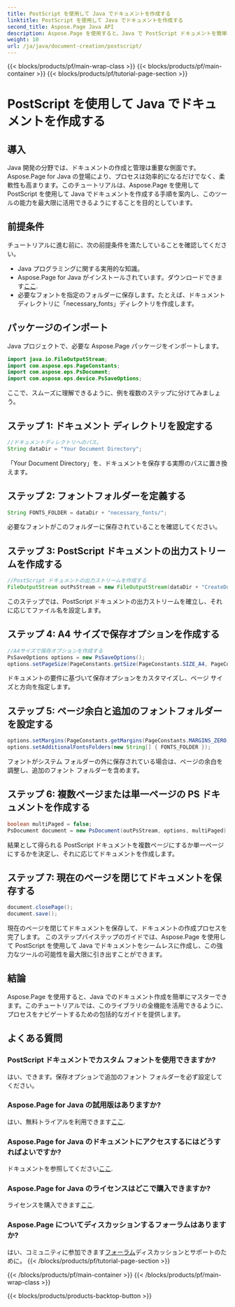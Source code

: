 ```yaml
---
title: PostScript を使用して Java でドキュメントを作成する
linktitle: PostScript を使用して Java でドキュメントを作成する
second_title: Aspose.Page Java API
description: Aspose.Page を使用すると、Java で PostScript ドキュメントを簡単に作成できます。ページ サイズ、余白、フォントをカスタマイズします。今すぐ無料トライアルを試してください!
weight: 10
url: /ja/java/document-creation/postscript/
---
```


{{< blocks/products/pf/main-wrap-class >}}
{{< blocks/products/pf/main-container >}}
{{< blocks/products/pf/tutorial-page-section >}}

# PostScript を使用して Java でドキュメントを作成する

## 導入
Java 開発の分野では、ドキュメントの作成と管理は重要な側面です。 Aspose.Page for Java の登場により、プロセスは効率的になるだけでなく、柔軟性も高まります。このチュートリアルは、Aspose.Page を使用して PostScript を使用して Java でドキュメントを作成する手順を案内し、このツールの能力を最大限に活用できるようにすることを目的としています。
## 前提条件
チュートリアルに進む前に、次の前提条件を満たしていることを確認してください。
- Java プログラミングに関する実用的な知識。
-  Aspose.Page for Java がインストールされています。ダウンロードできます[ここ](https://releases.aspose.com/page/java/).
- 必要なフォントを指定のフォルダーに保存します。たとえば、ドキュメント ディレクトリに「necessary_fonts」ディレクトリを作成します。
## パッケージのインポート
Java プロジェクトで、必要な Aspose.Page パッケージをインポートします。
```java
import java.io.FileOutputStream;
import com.aspose.eps.PageConstants;
import com.aspose.eps.PsDocument;
import com.aspose.eps.device.PsSaveOptions;

```
ここで、スムーズに理解できるように、例を複数のステップに分けてみましょう。
## ステップ 1: ドキュメント ディレクトリを設定する
```java
//ドキュメントディレクトリへのパス。
String dataDir = "Your Document Directory";
```
「Your Document Directory」を、ドキュメントを保存する実際のパスに置き換えます。
## ステップ 2: フォントフォルダーを定義する
```java
String FONTS_FOLDER = dataDir + "necessary_fonts/";
```
必要なフォントがこのフォルダーに保存されていることを確認してください。
## ステップ 3: PostScript ドキュメントの出力ストリームを作成する
```java
//PostScript ドキュメントの出力ストリームを作成する
FileOutputStream outPsStream = new FileOutputStream(dataDir + "CreateDocument_outPS.ps");
```
このステップでは、PostScript ドキュメントの出力ストリームを確立し、それに応じてファイル名を設定します。
## ステップ 4: A4 サイズで保存オプションを作成する
```java
//A4サイズで保存オプションを作成する
PsSaveOptions options = new PsSaveOptions();
options.setPageSize(PageConstants.getSize(PageConstants.SIZE_A4, PageConstants.ORIENTATION_PORTRAIT));
```
ドキュメントの要件に基づいて保存オプションをカスタマイズし、ページ サイズと方向を指定します。
## ステップ 5: ページ余白と追加のフォントフォルダーを設定する
```java
options.setMargins(PageConstants.getMargins(PageConstants.MARGINS_ZERO));
options.setAdditionalFontsFolders(new String[] { FONTS_FOLDER });
```
フォントがシステム フォルダーの外に保存されている場合は、ページの余白を調整し、追加のフォント フォルダーを含めます。
## ステップ 6: 複数ページまたは単一ページの PS ドキュメントを作成する
```java
boolean multiPaged = false;
PsDocument document = new PsDocument(outPsStream, options, multiPaged);
```
結果として得られる PostScript ドキュメントを複数ページにするか単一ページにするかを決定し、それに応じてドキュメントを作成します。
## ステップ 7: 現在のページを閉じてドキュメントを保存する
```java
document.closePage();
document.save();
```
現在のページを閉じてドキュメントを保存して、ドキュメントの作成プロセスを完了します。
このステップバイステップのガイドでは、Aspose.Page を使用して PostScript を使用して Java でドキュメントをシームレスに作成し、この強力なツールの可能性を最大限に引き出すことができます。
## 結論
Aspose.Page を使用すると、Java でのドキュメント作成を簡単にマスターできます。このチュートリアルでは、このライブラリの全機能を活用できるように、プロセスをナビゲートするための包括的なガイドを提供します。
## よくある質問
### PostScript ドキュメントでカスタム フォントを使用できますか?
はい、できます。保存オプションで追加のフォント フォルダーを必ず設定してください。
### Aspose.Page for Java の試用版はありますか?
はい、無料トライアルを利用できます[ここ](https://releases.aspose.com/).
### Aspose.Page for Java のドキュメントにアクセスするにはどうすればよいですか?
ドキュメントを参照してください[ここ](https://reference.aspose.com/page/java/).
### Aspose.Page for Java のライセンスはどこで購入できますか?
ライセンスを購入できます[ここ](https://purchase.aspose.com/buy).
### Aspose.Page についてディスカッションするフォーラムはありますか?
はい、コミュニティに参加できます[フォーラム](https://forum.aspose.com/c/page/39)ディスカッションとサポートのために。
{{< /blocks/products/pf/tutorial-page-section >}}

{{< /blocks/products/pf/main-container >}}
{{< /blocks/products/pf/main-wrap-class >}}

{{< blocks/products/products-backtop-button >}}
